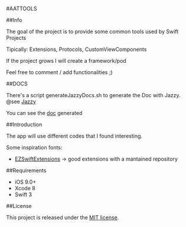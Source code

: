 #AATTOOLS

##Info

The goal of the project is to provide some common tools used by Swift Projects

Tipically: Extensions, Protocols, CustomViewComponents

If the project grows I will create a framework/pod

Feel free to comment / add functionalities ;)

##DOCS

There's a script generateJazzyDocs.sh to generate the Doc with Jazzy. @see [Jazzy](https://github.com/realm/jazzy)

You can see the [doc](https://github.com/jimmyaat10/AATTools/blob/master/docs/swift_output/index.html) generated

##Introduction

The app will use different codes that I found interesting.

Some inspiration fonts:

- [EZSwiftExtensions](https://github.com/goktugyil/EZSwiftExtensions) -> good extensions with a mantained repository

##Requirements

- iOS 9.0+
- Xcode 8
- Swift 3

##License

This project is released under the [MIT license](https://github.com/jimmyaat10/AATTools/blob/master/LICENSE).